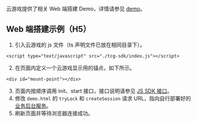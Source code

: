 云游戏提供了相关 Web 端搭建 Demo，详情请参见 [demo](https://github.com/tencentyun/cloudgame-js-sdk/tree/master/demo)。

[](id:web)
## Web 端搭建示例（H5）

1. 引入云游戏的 js 文件（ts 声明文件已放在相同目录下）。
```
<script type="text/javascript" src="./tcg-sdk/index.js"></script>
```
2. 在页面内定义一个云游戏显示用的锚点，如下所示。
```
<div id="mount-point"></div>
```
3. 页面内按顺序调用 init、start 接口，接口说明请参见 [JS SDK 接口](https://cloud.tencent.com/document/product/1162/46134)。
4. 修改 `demo.html` 的 `tryLock` 和 `createSession` 请求 URL，指向自行部署好的 [业务后台服务](https://cloud.tencent.com/document/product/1162/47523)。
5. 刷新页面并等待浏览器连接成功。

